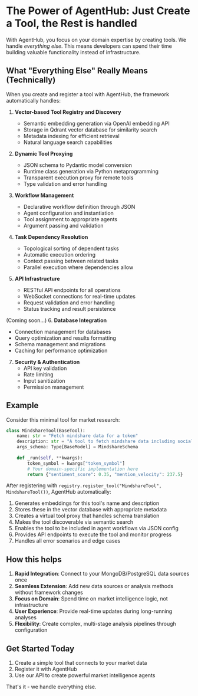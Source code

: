 # The Power of AgentHub: Just Create a Tool, the Rest is handled

With AgentHub, you focus on your domain expertise by creating tools. We handle *everything else*. This means developers can spend their time building valuable functionality instead of infrastructure.

## What "Everything Else" Really Means (Technically)

When you create and register a tool with AgentHub, the framework automatically handles:

1. **Vector-based Tool Registry and Discovery**
   - Semantic embedding generation via OpenAI embedding API
   - Storage in Qdrant vector database for similarity search
   - Metadata indexing for efficient retrieval
   - Natural language search capabilities

2. **Dynamic Tool Proxying**
   - JSON schema to Pydantic model conversion
   - Runtime class generation via Python metaprogramming
   - Transparent execution proxy for remote tools
   - Type validation and error handling

3. **Workflow Management**
   - Declarative workflow definition through JSON
   - Agent configuration and instantiation
   - Tool assignment to appropriate agents
   - Argument passing and validation

4. **Task Dependency Resolution**
   - Topological sorting of dependent tasks
   - Automatic execution ordering
   - Context passing between related tasks
   - Parallel execution where dependencies allow

5. **API Infrastructure**
   - RESTful API endpoints for all operations
   - WebSocket connections for real-time updates
   - Request validation and error handling
   - Status tracking and result persistence

(Coming soon...)
6. **Database Integration**
   - Connection management for databases
   - Query optimization and results formatting
   - Schema management and migrations
   - Caching for performance optimization

7. **Security & Authentication**
   - API key validation
   - Rate limiting
   - Input sanitization
   - Permission management

## Example

Consider this minimal tool for market research:

```python
class MindshareTool(BaseTool):
    name: str = "Fetch mindshare data for a token"
    description: str = "A tool to fetch mindshare data including social sentiment"
    args_schema: Type[BaseModel] = MindshareSchema
    
    def _run(self, **kwargs):
        token_symbol = kwargs["token_symbol"]
        # Your domain-specific implementation here
        return {"sentiment_score": 0.35, "mention_velocity": 237.5}
```

After registering with `registry.register_tool("MindshareTool", MindshareTool())`, AgentHub automatically:

1. Generates embeddings for this tool's name and description
2. Stores these in the vector database with appropriate metadata
3. Creates a virtual tool proxy that handles schema translation
4. Makes the tool discoverable via semantic search
5. Enables the tool to be included in agent workflows via JSON config
6. Provides API endpoints to execute the tool and monitor progress
7. Handles all error scenarios and edge cases

## How this helps

1. **Rapid Integration**: Connect to your MongoDB/PostgreSQL data sources once
2. **Seamless Extension**: Add new data sources or analysis methods without framework changes
3. **Focus on Domain**: Spend time on market intelligence logic, not infrastructure
4. **User Experience**: Provide real-time updates during long-running analyses
5. **Flexibility**: Create complex, multi-stage analysis pipelines through configuration

## Get Started Today

1. Create a simple tool that connects to your market data
2. Register it with AgentHub
3. Use our API to create powerful market intelligence agents

That's it - we handle everything else.
